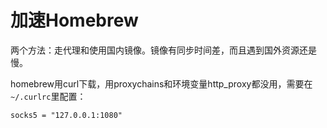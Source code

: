 # 加速Homebrew


两个方法：走代理和使用国内镜像。镜像有同步时间差，而且遇到国外资源还是慢。

homebrew用curl下载，用proxychains和环境变量http_proxy都没用，需要在`~/.curlrc`里配置：

```
socks5 = "127.0.0.1:1080"
```

